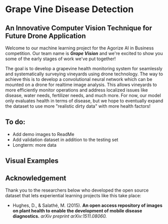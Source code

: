 # Grape Vine Disease Detection

## An Innovative Computer Vision Technique for Future Drone Application

Welcome to our machine learning project for the Agorize AI in Business competition. Our team name is ***Grape Vision*** and we're excited to show you some of the early stages of work we've put together! 

The goal is to develop a grapevine health monitoring system for seamlessly and systematically surveying vineyards using drone technology. The way to achieve this is to develop a convolutional neural network which can be mounted on a drone for realtime image analysis. This allows vineyards to more efficiently monitor operations and address localized issues like disease, water needs, fertilizer needs, and much more. For now, our model only evaluates health in terms of disease, but we hope to eventually expand the dataset to use more "realistic dirty data" with more health factors!

## To do:
- Add demo images to ReadMe
- Add validation dataset in addition to the testing set
- Longterm: more data

## Visual Examples

## Acknowledgement

Thank you to the researchers below who developed the open source dataset that lets experiential learning projects like this take place:
- Hughes, D., & Salathé, M. (2015). **An open access repository of images on plant health to enable the development of mobile disease diagnostics.** *arXiv preprint arXiv:1511.08060.*